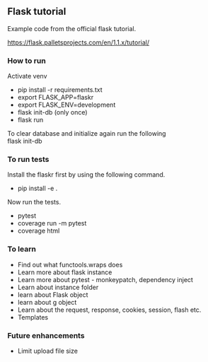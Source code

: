 ## Flask tutorial 
Example code from the official flask tutorial. 

https://flask.palletsprojects.com/en/1.1.x/tutorial/



### How to run 
Activate venv   

* pip install -r requirements.txt 
* export FLASK_APP=flaskr
* export FLASK_ENV=development
* flask init-db (only once)
* flask run

To clear database and initialize again run the following  
flask init-db 

### To run tests 
Install the flaskr first by using the following command. 
* pip install -e .

Now run the tests. 
* pytest 
* coverage run -m pytest
* coverage html 


### To learn 
* Find out what functools.wraps does
* Learn more about flask instance 
* Learn more about pytest - monkeypatch, dependency inject
* Learn about instance folder 
* learn about Flask object 
* learn about g object 
* Learn about the request, response, cookies, session, flash etc. 
* Templates 


### Future enhancements 
* Limit upload file size 

